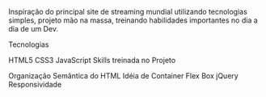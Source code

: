Inspiração do principal site de streaming mundial utilizando tecnologias simples, 
projeto mão na massa, treinando habilidades importantes no dia a dia de um Dev.

Tecnologias

HTML5
CSS3
JavaScript
Skills treinada no Projeto

Organização Semântica do HTML
Idéia de Container
Flex Box
jQuery
Responsividade
